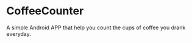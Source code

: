 CoffeeCounter
=============

A simple Android APP that help you count the cups of coffee you drank everyday.


